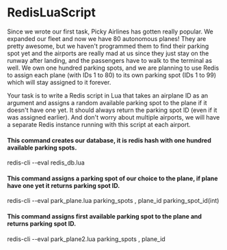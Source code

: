 <h1>RedisLuaScript</h1>

Since we wrote our first task, Picky Airlines has gotten really popular. We expanded our fleet
and now we have 80 autonomous planes! They are pretty awesome, but we haven't
programmed them to find their parking spot yet and the airports are really mad at us since they
just stay on the runway after landing, and the passengers have to walk to the terminal as well.
We own one hundred parking spots, and we are planning to use Redis to assign each plane
(with IDs 1 to 80) to its own parking spot (IDs 1 to 99) which will stay assigned to it forever.

Your task is to write a Redis script in Lua that takes an airplane ID as an argument and assigns
a random available parking spot to the plane if it doesn't have one yet. It should always return
the parking spot ID (even if it was assigned earlier). And don't worry about multiple airports, we will have a separate Redis instance running with this script at each airport.

<h4>This command creates our database, it is redis hash with one hundred available parking spots.</h4>
redis-cli --eval redis_db.lua

<h4>This command assigns a parking spot of our choice to the plane, if plane have one yet it returns parking spot ID.</h4>
redis-cli --eval park_plane.lua parking_spots , plane_id parking_spot_id(int)

<h4>This command assigns first available parking spot to the plane and returns parking spot ID.</h4>
redis-cli --eval park_plane2.lua parking_spots , plane_id 